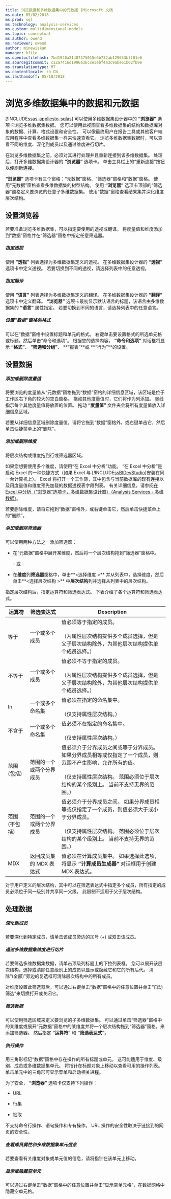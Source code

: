 ```yaml
---
title: 浏览数据和多维数据集中的元数据 |Microsoft 文档
ms.date: 05/02/2018
ms.prod: sql
ms.technology: analysis-services
ms.custom: multidimensional-models
ms.topic: conceptual
ms.author: owend
ms.reviewer: owend
author: minewiskan
manager: kfile
ms.openlocfilehash: 7bd1940a21407375015e6b732ab129653bff01e6
ms.sourcegitcommit: c12a7416d1996a3bcce3ebf4a3c9abe61b02fb9e
ms.translationtype: MT
ms.contentlocale: zh-CN
ms.lasthandoff: 05/10/2018
---
```

# <a name="browse-data-and-metadata-in-cube"></a>浏览多维数据集中的数据和元数据
[!INCLUDE[ssas-appliesto-sqlas](../../includes/ssas-appliesto-sqlas.md)]
  可以使用多维数据集设计器中的 **“浏览器”** 选项卡浏览多维数据集数据。 您可以使用此视图查看多维数据集的结构和数据库对象的数据、计算、格式设置和安全性。 可以像最终用户在报告工具或其他客户端应用程序中查看多维数据集一样来快速查看它。 浏览多维数据集数据时，可以查看不同的维度、深化到成员以及通过维度进行切片。  
  
 在浏览多维数据集之前，必须对其进行处理并且重新连接到该多维数据集。 处理后，打开多维数据集设计器的 **“浏览器”** 选项卡。 单击工具栏上的“重新连接”按钮以便刷新连接。  
  
 **“浏览器”** 选项卡有三个窗格：“元数据”窗格、“筛选器”窗格和“数据”窗格。 使用“元数据”窗格查看多维数据集的树型结构。 使用 **“浏览器”** 选项卡顶部的“筛选器”窗格定义要浏览的任意子多维数据集。 使用“数据”窗格查看结果集并深化维度层次结构。  
  
## <a name="setting-up-the-browser"></a>设置浏览器  
 若要准备浏览多维数据集，可以指定要使用的透视或翻译。 将度量值和维度添加到“数据”窗格并在“筛选器”窗格中指定任意筛选器。  
  
##### <a name="specifying-a-perspective"></a>指定透视  
 使用 **“透视”** 列表选择为多维数据集定义的透视。 在多维数据集设计器的 **“透视”** 选项卡中定义透视。 若要切换到不同的透视，请选择列表中的任意透视。  
  
##### <a name="specifying-a-translation"></a>指定翻译  
 使用 **“语言”** 列表选择为多维数据集定义的翻译。 在多维数据集设计器的 **“翻译”** 选项卡中定义翻译。 **“浏览器”** 选项卡最初显示默认语言的标题，该语言由多维数据集的 **“语言”** 属性指定。 若要切换到不同的语言，请选择列表中的任意语言。  
  
##### <a name="formatting-the-data-pane"></a>设置“数据”窗格的格式  
 可以在“数据”窗格中设置标题和单元的格式。 右键单击要设置格式的所选单元格或标题，然后单击“命令和选项”。 根据您的选择内容， **“命令和选项”** 对话框将显示 **“格式”**、 **“筛选和分组”**、 **“报表”**或 **“行为”**的设置。  
  
## <a name="setting-up-the-data"></a>设置数据  
  
##### <a name="adding-or-removing-measures"></a>添加或删除度量值  
 将要浏览的度量值从“元数据”窗格拖到“数据”窗格的详细信息区域，该区域是位于工作区右下角的较大的空白窗格。 拖动其他度量值时，它们将作为列添加。 竖线指示每个其他度量值将放置的位置。 拖动 **“度量值”** 文件夹会将所有度量值放入详细信息区域。  
  
 若要从详细信息区域删除度量值，请将它拖到“数据”窗格外，或右键单击它，然后单击快捷菜单上的“删除”。  
  
##### <a name="adding-or-removing-dimensions"></a>添加或删除维度  
 将层次结构或维度拖到行或筛选器区域。  
  
 如果您想要使用多个维度，请使用“在 Excel 中分析”功能。 “在 Excel 中分析”是启动 Excel 的一种快捷方式（如果 Excel 与 [!INCLUDE[ssBIDevStudio](../../includes/ssbidevstudio-md.md)]安装在同一台计算机上）。 Excel 将打开一个工作簿，其中包含与当前数据库的现有连接以及用度量值和维度预先加载的数据透视表字段列表。 有关详细信息，请参阅[在 Excel 中分析（“浏览器”选项卡，多维数据集设计器）（Analysis Services - 多维数据）](http://msdn.microsoft.com/library/890ed457-137e-44ac-9b2c-83344a1b8fc9)。  
  
 若要删除维度，请将它拖到“数据”窗格外，或右键单击它，然后单击快捷菜单上的“删除”。  
  
##### <a name="adding-or-removing-filters"></a>添加或删除筛选器  
 可以使用两种方法之一添加筛选器：  
  
-   在“元数据”窗格中展开某维度，然后将一个层次结构拖到“筛选器”窗格中。  
  
     \- 或 -  
  
-   在**维度**列**筛选器**窗格中，单击**\<选择维度 >** 并从列表中，选择维度，然后单击**\<选择层次结构 >** 中**层次结构**列并选择从列表中的层次结构。  
  
 指定层次结构后，指定运算符和筛选表达式。 下表介绍了各个运算符和筛选表达式。  
  
|运算符|筛选表达式|Description|  
|--------------|-----------------------|-----------------|  
|等于|一个或多个成员|值必须等于指定的成员。<br /><br /> （为属性层次结构提供多个成员选择，但是父子层次结构除外，为其他层次结构提供单个成员选择。）|  
|不等于|一个或多个成员|值必须不等于指定的成员。<br /><br /> （为属性层次结构提供多个成员选择，但是父子层次结构除外，为其他层次结构提供单个成员选择。）|  
|In|一个或多个命名集|值必须在指定的命名集中。<br /><br /> （仅支持属性层次结构。）|  
|不含于|一个或多个命名集|值必须不在指定的命名集中。<br /><br /> （仅支持属性层次结构。）|  
|范围(包括)|范围的一个或两个分界成员|值必须介于分界成员之间或等于分界成员。 如果分界成员相等或仅指定了一个成员，则范围不产生影响，允许所有的值。<br /><br /> （仅支持属性层次结构。 范围必须位于层次结构的某个级别上。 当前不支持无界的范围。）|  
|范围(不包括)|范围的一个或两个分界成员|值必须介于分界成员之间。 如果分界成员相等或仅指定了一个成员，则值必须大于或小于分界成员。<br /><br /> （仅支持属性层次结构。 范围必须位于层次结构的某个级别上。 当前不支持无界的范围。）|  
|MDX|返回成员集的 MDX 表达式|值必须在计算成员集中。 如果选择此选项，将显示 **“计算成员生成器”** 对话框用于创建 MDX 表达式。|  
  
 对于用户定义的层次结构，其中可以在筛选表达式中指定多个成员，所有指定的成员必须位于同一级别并共享同一父级。 此限制不适用于父子层次结构。  
  
## <a name="working-with-data"></a>处理数据  
  
##### <a name="drilling-down-into-a-member"></a>深化到成员  
 若要深化到特定成员，请单击该成员旁边的加号 (+) 或双击该成员。  
  
##### <a name="slicing-through-cube-dimensions"></a>通过多维数据集维度进行切片  
 若要筛选多维数据集数据，请单击顶级列标题上的下拉列表框。 您可以展开该层次结构，选择或清除任意级别上的成员以显示或隐藏它和它的所有后代。 清除“(全部)”旁边的复选框可清除层次结构中的所有成员。  
  
 对维度设置此筛选器后，可以通过右键单击“数据”窗格中的任意位置并单击“自动筛选”来切换打开或关闭它。  
  
##### <a name="filtering-data"></a>筛选数据  
 可以使用筛选区域来定义要浏览的子多维数据集。 可以通过单击“筛选器”窗格中的某维度或展开“元数据”窗格中的某维度并将一个层次结构拖到“筛选器”窗格，来添加筛选器。 然后指定 **“运算符”** 和 **“筛选表达式”**。  
  
##### <a name="performing-actions"></a>执行操作  
 用三角形标记“数据”窗格中存在操作的所有标题或单元。 这可能适用于维度、级别、成员或多维数据集单元。 将指针在标题对象上移动以查看可用的操作列表。 单击单元中的三角形可显示菜单和启动相关进程。  
  
 为了安全， **“浏览器”** 选项卡仅支持下列操作：  
  
-   URL  
  
-   行集  
  
-   钻取  
  
 不支持命令行操作、语句操作和专有操作。 URL 操作的安全性取决于链接到的网页的安全性。  
  
##### <a name="viewing-member-properties-and-cube-cell-information"></a>查看成员属性和多维数据集单元信息  
 若要查看有关维度对象或单元值的信息，请将指针在该单元上移动。  
  
##### <a name="showing-or-hiding-empty-cells"></a>显示或隐藏空单元  
 可以通过右键单击“数据”窗格中的任意位置并单击“显示空单元格”，在数据网格中隐藏空单元格。  
  
  
